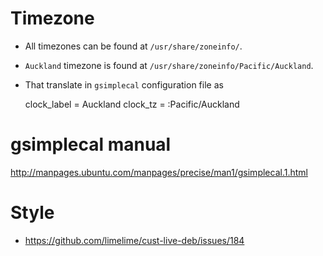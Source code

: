 # Timezone
* All timezones can be found at `/usr/share/zoneinfo/`.
* `Auckland` timezone is found at `/usr/share/zoneinfo/Pacific/Auckland`.
* That translate in `gsimplecal` configuration file as

    clock_label = Auckland
    clock_tz = :Pacific/Auckland

# gsimplecal manual
http://manpages.ubuntu.com/manpages/precise/man1/gsimplecal.1.html

# Style
* https://github.com/limelime/cust-live-deb/issues/184
